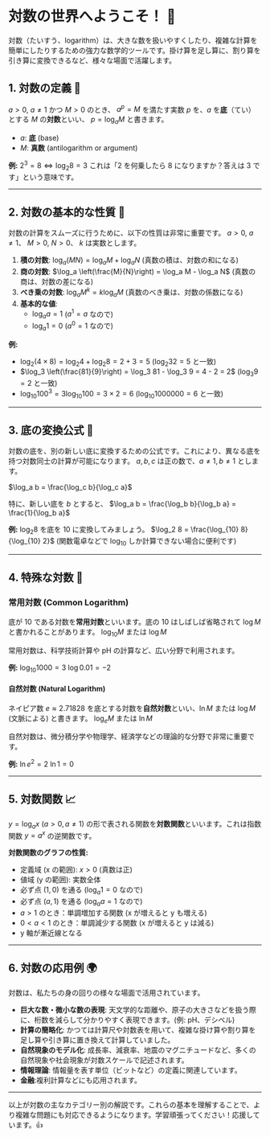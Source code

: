 # 対数の世界へようこそ！ 🔑

対数（たいすう、logarithm）は、大きな数を扱いやすくしたり、複雑な計算を簡単にしたりするための強力な数学的ツールです。掛け算を足し算に、割り算を引き算に変換できるなど、様々な場面で活躍します。

## 1. 対数の定義 📖

$a > 0$, $a \neq 1$ かつ $M > 0$ のとき、
$a^p = M$
を満たす実数 $p$ を、$a$ を**底**（てい）とする $M$ の**対数**といい、
$p = \log_a M$
と書きます。

- $a$: **底** (base)
- $M$: **真数** (antilogarithm or argument)

**例:**
$2^3 = 8 \Longleftrightarrow \log_2 8 = 3$
これは「2 を何乗したら 8 になりますか？答えは 3 です」という意味です。

---

## 2. 対数の基本的な性質 📐

対数の計算をスムーズに行うために、以下の性質は非常に重要です。
$a > 0$, $a \neq 1$、 $M > 0$, $N > 0$、 $k$ は実数とします。

1. **積の対数**:
   $\log_a (MN) = \log_a M + \log_a N$
   (真数の積は、対数の和になる)
2. **商の対数**:
   $\log_a \left(\frac{M}{N}\right) = \log_a M - \log_a N$
   (真数の商は、対数の差になる)
3. **べき乗の対数**:
   $\log_a M^k = k \log_a M$
   (真数のべき乗は、対数の係数になる)
4. **基本的な値**:
   - $\log_a a = 1$ ($a^1 = a$ なので)
   - $\log_a 1 = 0$ ($a^0 = 1$ なので)

**例:**

- $\log_2 (4 \times 8) = \log_2 4 + \log_2 8 = 2 + 3 = 5$
  ($\log_2 32 = 5$ と一致)
- $\log_3 \left(\frac{81}{9}\right) = \log_3 81 - \log_3 9 = 4 - 2 = 2$
  ($\log_3 9 = 2$ と一致)
- $\log_{10} 100^3 = 3 \log_{10} 100 = 3 \times 2 = 6$
  ($\log_{10} 1000000 = 6$ と一致)

---

## 3. 底の変換公式 🔄

対数の底を、別の新しい底に変換するための公式です。これにより、異なる底を持つ対数同士の計算が可能になります。
$a, b, c$ は正の数で、$a \neq 1, b \neq 1$ とします。

$\log_a b = \frac{\log_c b}{\log_c a}$

特に、新しい底を $b$ とすると、
$\log_a b = \frac{\log_b b}{\log_b a} = \frac{1}{\log_b a}$

**例:**
$\log_2 8$ を底を 10 に変換してみましょう。
$\log_2 8 = \frac{\log_{10} 8}{\log_{10} 2}$
(関数電卓などで $\log_{10}$ しか計算できない場合に便利です)

---

## 4. 特殊な対数 🌟

### 常用対数 (Common Logarithm)

底が 10 である対数を**常用対数**といいます。底の 10 はしばしば省略されて $\log M$ と書かれることがあります。
$\log_{10} M$ または $\log M$

常用対数は、科学技術計算や pH の計算など、広い分野で利用されます。

**例:**
$\log_{10} 1000 = 3$
$\log 0.01 = -2$

#### 自然対数 (Natural Logarithm)

ネイピア数 $e \approx 2.71828$ を底とする対数を**自然対数**といい、$\ln M$ または $\log M$ (文脈による) と書きます。
$\log_e M$ または $\ln M$

自然対数は、微分積分学や物理学、経済学などの理論的な分野で非常に重要です。

**例:**
$\ln e^2 = 2$
$\ln 1 = 0$

---

## 5. 対数関数 📈

$y = \log_a x$ ($a > 0, a \neq 1$) の形で表される関数を**対数関数**といいます。これは指数関数 $y = a^x$ の逆関数です。

**対数関数のグラフの性質:**

- 定義域 (x の範囲): $x > 0$ (真数は正)
- 値域 (y の範囲): 実数全体
- 必ず点 $(1, 0)$ を通る ($\log_a 1 = 0$ なので)
- 必ず点 $(a, 1)$ を通る ($\log_a a = 1$ なので)
- $a > 1$ のとき：単調増加する関数 (x が増えると y も増える)
- $0 < a < 1$ のとき：単調減少する関数 (x が増えると y は減る)
- y 軸が漸近線となる

---

## 6. 対数の応用例 🌍

対数は、私たちの身の回りの様々な場面で活用されています。

- **巨大な数・微小な数の表現**: 天文学的な距離や、原子の大きさなどを扱う際に、桁数を減らして分かりやすく表現できます。(例: pH、デシベル)
- **計算の簡略化**: かつては計算尺や対数表を用いて、複雑な掛け算や割り算を足し算や引き算に置き換えて計算していました。
- **自然現象のモデル化**: 成長率、減衰率、地震のマグニチュードなど、多くの自然現象や社会現象が対数スケールで記述されます。
- **情報理論**: 情報量を表す単位（ビットなど）の定義に関連しています。
- **金融**:複利計算などにも応用されます。

---

以上が対数の主なカテゴリー別の解説です。これらの基本を理解することで、より複雑な問題にも対応できるようになります。学習頑張ってください！応援しています。👍
